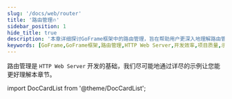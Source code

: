 ```yaml
---
slug: '/docs/web/router'
title: '路由管理🔥'
sidebar_position: 1
hide_title: true
description: '本章详细探讨GoFrame框架中的路由管理，旨在帮助用户更深入地理解路由管理的核心概念和应用示例，从而提升Web Server开发中的效率和项目的质量水准。'
keywords: [GoFrame,GoFrame框架,路由管理,HTTP Web Server,开发效率,项目质量,示例讲解,概念应用,Web开发,基础地位]
---
```


路由管理是 `HTTP Web Server` 开发的基础，我们尽可能地通过详尽的示例让您能更好理解本章节。

import DocCardList from '@theme/DocCardList';

<DocCardList />